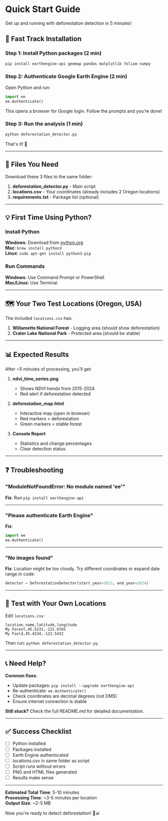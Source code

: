 # Quick Start Guide

Get up and running with deforestation detection in 5 minutes!

## 🚀 Fast Track Installation

### Step 1: Install Python packages (2 min)

```bash
pip install earthengine-api geemap pandas matplotlib folium numpy
```

### Step 2: Authenticate Google Earth Engine (2 min)

Open Python and run:

```python
import ee
ee.Authenticate()
```

This opens a browser for Google login. Follow the prompts and you're done!

### Step 3: Run the analysis (1 min)

```bash
python deforestation_detector.py
```

That's it! 🎉

---

## 📁 Files You Need

Download these 3 files to the same folder:

1. **deforestation_detector.py** - Main script
2. **locations.csv** - Your coordinates (already includes 2 Oregon locations)
3. **requirements.txt** - Package list (optional)

---

## 💡 First Time Using Python?

### Install Python

**Windows**: Download from [python.org](https://www.python.org/downloads/)  
**Mac**: `brew install python3`  
**Linux**: `sudo apt-get install python3-pip`

### Run Commands

**Windows**: Use Command Prompt or PowerShell  
**Mac/Linux**: Use Terminal

---

## 🗺️ Your Two Test Locations (Oregon, USA)

The included `locations.csv` has:

1. **Willamette National Forest** - Logging area (should show deforestation)
2. **Crater Lake National Park** - Protected area (should be stable)

---

## 📊 Expected Results

After ~5 minutes of processing, you'll get:

1. **ndvi_time_series.png**
   - Shows NDVI trends from 2015-2024
   - Red alert if deforestation detected

2. **deforestation_map.html**
   - Interactive map (open in browser)
   - Red markers = deforestation
   - Green markers = stable forest

3. **Console Report**
   - Statistics and change percentages
   - Clear detection status

---

## ❓ Troubleshooting

### "ModuleNotFoundError: No module named 'ee'"

**Fix**: Run `pip install earthengine-api`

---

### "Please authenticate Earth Engine"

**Fix**: 
```python
import ee
ee.Authenticate()
```

---

### "No images found"

**Fix**: Location might be too cloudy. Try different coordinates or expand date range in code:

```python
detector = DeforestationDetector(start_year=2013, end_year=2024)
```

---

## 🎯 Test with Your Own Locations

Edit `locations.csv`:

```csv
location_name,latitude,longitude
My Forest,45.5231,-122.6765
My Field,45.4234,-122.5432
```

Then run: `python deforestation_detector.py`

---

## 📞 Need Help?

**Common fixes**:
- Update packages: `pip install --upgrade earthengine-api`
- Re-authenticate: `ee.Authenticate()`
- Check coordinates are decimal degrees (not DMS)
- Ensure internet connection is stable

**Still stuck?** Check the full README.md for detailed documentation.

---

## ✅ Success Checklist

- [ ] Python installed
- [ ] Packages installed
- [ ] Earth Engine authenticated
- [ ] locations.csv in same folder as script
- [ ] Script runs without errors
- [ ] PNG and HTML files generated
- [ ] Results make sense

---

**Estimated Total Time**: 5-10 minutes  
**Processing Time**: ~3-5 minutes per location  
**Output Size**: ~2-5 MB

Now you're ready to detect deforestation! 🌲📊
